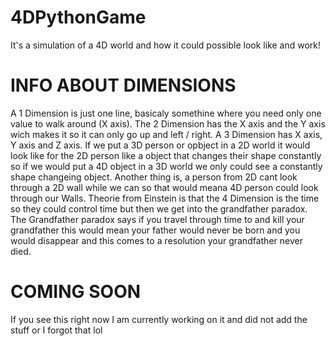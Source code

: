 # 4DPythonGame
It's a simulation of a 4D world and how it could possible look like and work! 

# INFO ABOUT DIMENSIONS
A 1 Dimension is just one line, basicaly somethine where you need only one value to walk around (X axis). The 2 Dimension has the X axis and the Y axis wich makes it so it can only go up and left / right. A 3 Dimension has X axis, Y axis and Z axis. If we put a 3D person or opbject in a 2D world it would look like for the 2D person like a object that changes their shape constantly so if we would put a 4D object in a 3D world we only could see a constantly shape changeing object. Another thing is, a person from 2D cant look through a 2D wall while we can so that would meana 4D person could look through our Walls. Theorie from Einstein is that the 4 Dimension is the time so they could control time but then we get into the grandfather paradox. The Grandfather paradox says if you travel through time to and kill your grandfather this would mean your father would never be born and you would disappear and this comes to a resolution your grandfather never died. 


# COMING SOON
If you see this right now I am currently working on it and did not add the stuff or I forgot that lol
